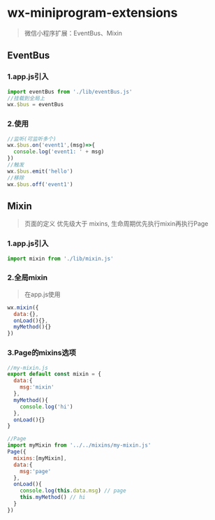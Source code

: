 # wx-miniprogram-extensions
>微信小程序扩展：EventBus、Mixin

## EventBus
### 1.app.js引入
```javascript
import eventBus from './lib/eventBus.js'
//挂载到全局上
wx.$bus = eventBus
```
### 2.使用
```javascript
//监听(可监听多个)
wx.$bus.on('event1',(msg)=>{
  console.log('event1: ' + msg)
})
//触发
wx.$bus.emit('hello')
//移除
wx.$bus.off('event1')
```

## Mixin
> 页面的定义 优先级大于 mixins, 生命周期优先执行mixin再执行Page
### 1.app.js引入
```javascript
import mixin from './lib/mixin.js'
```
### 2.全局mixin
> 在app.js使用
```javascript
wx.mixin({
  data:{},
  onLoad(){},
  myMethod(){}
})
```

### 3.Page的mixins选项
```javascript
//my-mixin.js
export default const mixin = {
  data:{
    msg:'mixin'
  },
  myMethod(){
    console.log('hi')
  },
  onLoad(){}
}
```
```javascript
//Page
import myMixin from '../../mixins/my-mixin.js'
Page({
  mixins:[myMixin],
  data:{
    msg:'page'
  },
  onLoad(){
    console.log(this.data.msg) // page
    this.myMethod() // hi
  }
})
```